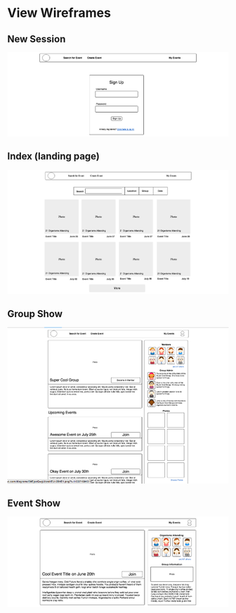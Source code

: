 # View Wireframes

## New Session
![new-session]

## Index (landing page)
![index]

## Group Show
![group-show]

## Event Show
![event-show]

[new-session]: ./wireframes/new_session.png
[index]: ./wireframes/index.png
[group-show]: ./wireframes/group_show.png
[event-show]: ./wireframes/event_show.png
